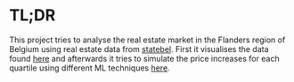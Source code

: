 # TL;DR
This project tries to analyse the real estate market in the Flanders region of Belgium using real estate data from [statebel](https://statbel.fgov.be/en/themes/housing).
First it visualises the data found [here](https://real-estate-analysis-flanders.herokuapp.com) and afterwards it tries to simulate the price increases for each quartile using different ML techniques [here](https://real-estate-fl-ml.herokuapp.com).


